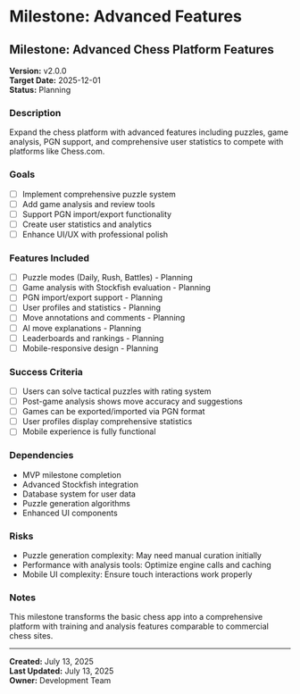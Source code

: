 # Milestone: Advanced Features

## Milestone: Advanced Chess Platform Features

**Version:** v2.0.0  
**Target Date:** 2025-12-01  
**Status:** Planning

### Description
Expand the chess platform with advanced features including puzzles, game analysis, PGN support, and comprehensive user statistics to compete with platforms like Chess.com.

### Goals
- [ ] Implement comprehensive puzzle system
- [ ] Add game analysis and review tools
- [ ] Support PGN import/export functionality
- [ ] Create user statistics and analytics
- [ ] Enhance UI/UX with professional polish

### Features Included
- [ ] Puzzle modes (Daily, Rush, Battles) - Planning
- [ ] Game analysis with Stockfish evaluation - Planning
- [ ] PGN import/export support - Planning
- [ ] User profiles and statistics - Planning
- [ ] Move annotations and comments - Planning
- [ ] AI move explanations - Planning
- [ ] Leaderboards and rankings - Planning
- [ ] Mobile-responsive design - Planning

### Success Criteria
- [ ] Users can solve tactical puzzles with rating system
- [ ] Post-game analysis shows move accuracy and suggestions
- [ ] Games can be exported/imported via PGN format
- [ ] User profiles display comprehensive statistics
- [ ] Mobile experience is fully functional

### Dependencies
- MVP milestone completion
- Advanced Stockfish integration
- Database system for user data
- Puzzle generation algorithms
- Enhanced UI components

### Risks
- Puzzle generation complexity: May need manual curation initially
- Performance with analysis tools: Optimize engine calls and caching
- Mobile UI complexity: Ensure touch interactions work properly

### Notes
This milestone transforms the basic chess app into a comprehensive platform with training and analysis features comparable to commercial chess sites.

---
**Created:** July 13, 2025  
**Last Updated:** July 13, 2025  
**Owner:** Development Team
